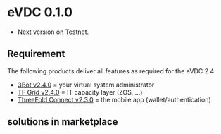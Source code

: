 # eVDC 0.1.0

- Next version on Testnet.

## Requirement

The following products deliver all features as required for the eVDC 2.4

- [3Bot v2.4.0](products/3bot2.4.md) = your virtual system administrator
- [TF Grid v2.4.0](products/tfgrid2.4.md) = IT capacity layer (ZOS, ...)
- [ThreeFold Connect v2.3.0](threefoldconnect2.3.md) = the mobile app (wallet/authentication)

## solutions in marketplace
